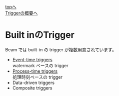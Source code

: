 [topへ](../index.md)  
[Triggerの概要へ](./overview.md)

# Built inのTrigger
Beam では built-in の trigger が複数用意されています。

+ [Event-time triggers](./built-in/event-time.md)  
watermark ベースの trigger
+ [Process-time triggers](./built-in/process-time.md)  
処理時刻ベースの trigger
+ Data-driven triggers
+ Composite triggers